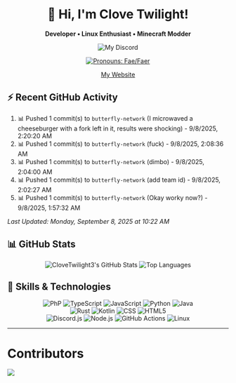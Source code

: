 <div align="center">
  <h1>👋 Hi, I'm Clove Twilight!</h1>
  <p><b>Developer • Linux Enthusiast • Minecraft Modder</b></p>
  
  ![My Discord](https://status.butterfly-network.win/api/user/1025770042245251122?aboutMe=Founder+of+the+Butterfly+Network%E2%84%A2%0AWife+to+Zoey%0AGirlfriend+to+Eilza%0AMother+to+Aria%2C+Angel+%26+Nytrix&theme=nitroDark&primaryColor=aaff4e&accentColor=ff44da&width=350)
  
  <a href="https://en.pronouns.page/@clovetwilight3"><img src="https://img.shields.io/badge/Pronouns-Fae%2FFaer-ff69b4?style=flat-square" alt="Pronouns: Fae/Faer"/></a>

  <a href="https://clovetwilight3.co.uk">My Website</a>
</div>

## ⚡ Recent GitHub Activity

<!--ACTIVITY:START-->
1. 📊 Pushed 1 commit(s) to `butterfly-network` (I microwaved a cheeseburger with a fork left in it, results were shocking) - 9/8/2025, 2:20:20 AM
1. 📊 Pushed 1 commit(s) to `butterfly-network` (fuck) - 9/8/2025, 2:08:36 AM
1. 📊 Pushed 1 commit(s) to `butterfly-network` (dimbo) - 9/8/2025, 2:04:00 AM
1. 📊 Pushed 1 commit(s) to `butterfly-network` (add team id) - 9/8/2025, 2:02:27 AM
1. 📊 Pushed 1 commit(s) to `butterfly-network` (Okay worky now?) - 9/8/2025, 1:57:32 AM

*Last Updated: Monday, September 8, 2025 at 10:22 AM*
<!--ACTIVITY:END-->

## 📊 GitHub Stats

<div align="center">
  <img src="https://github-readme-stats.vercel.app/api?username=clovetwilight3&theme=synthwave&show_icons=true" alt="CloveTwilight3's GitHub Stats" />
  <img src="https://github-readme-stats.vercel.app/api/top-langs/?username=clovetwilight3&layout=compact&theme=synthwave&hide_border=true" alt="Top Languages" />
</div>

## 🧠 Skills & Technologies

<div align="center">
  <!-- Primary languages -->
  <img
    src="https://img.shields.io/badge/PHP-777BB4?style=for-the-badge&logo=php&logoColor=white"
    alt="PhP" />
  <img
src="https://img.shields.io/badge/TypeScript-3178C6?logo=typescript&logoColor=fff" alt="TypeScript" />
  <img src="https://img.shields.io/badge/JavaScript-F7DF1E.svg?logo=javascript&logoColor=black" alt="JavaScript" />
  <img src="https://img.shields.io/badge/Python-31A8FF.svg?logo=python&logoColor=white" alt="Python" />
  <img src="https://img.shields.io/badge/Java-%23ED8B00.svg?logo=openjdk&logoColor=white" alt="Java" />
  <br/>
  <!-- Secondary languages -->
  <img src="https://img.shields.io/badge/Rust-%23000000.svg?logo=rust&logoColor=white" alt="Rust" />
  <img src="https://img.shields.io/badge/Kotlin-%237F52FF.svg?logo=kotlin&logoColor=white" alt="Kotlin" />
  <img src="https://img.shields.io/badge/CSS-1572B6?logo=css3&logoColor=fff" alt="CSS" />
  <img src="https://img.shields.io/badge/HTML5-E34F26?logo=html5&logoColor=white" alt="HTML5" />
  <br/>
  <!-- Frameworks & technologies -->
  <img src="https://img.shields.io/badge/Discord.js-5865F2?logo=discord&logoColor=white" alt="Discord.js" />
  <img src="https://img.shields.io/badge/Node.js-339933?logo=nodedotjs&logoColor=white" alt="Node.js" />
  <img src="https://img.shields.io/badge/GitHub_Actions-2088FF?logo=github-actions&logoColor=white" alt="GitHub Actions" />
  <img src="https://img.shields.io/badge/Linux-FCC624?logo=linux&logoColor=black" alt="Linux" />
</div>

---

# Contributors
<a href="https://github.com/CloveTwilight3/clovetwilight3/graphs/contributors">
  <img src="https://contrib.rocks/image?repo=CloveTwilight3/clovetwilight3" />
</a>
